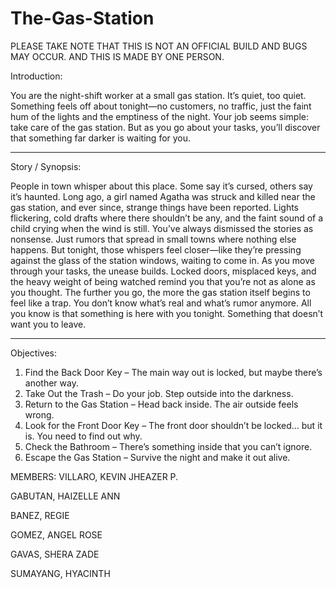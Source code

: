 # The-Gas-Station
PLEASE TAKE NOTE THAT THIS IS NOT AN OFFICIAL BUILD AND BUGS MAY OCCUR.
AND THIS IS MADE BY ONE PERSON.

Introduction:
 
You are the night-shift worker at a small gas station. It’s quiet, too quiet. Something feels off about tonight—no customers, no traffic, just the faint hum of the lights and the emptiness of the night. Your job seems simple: take care of the gas station. But as you go about your tasks, you’ll discover that something far darker is waiting for you.

---

Story / Synopsis:

People in town whisper about this place. Some say it’s cursed, others say it’s haunted. Long ago, a girl named Agatha was struck and killed near the gas station, and ever since, strange things have been reported. Lights flickering, cold drafts where there shouldn’t be any, and the faint sound of a child crying when the wind is still.
You’ve always dismissed the stories as nonsense. Just rumors that spread in small towns where nothing else happens. But tonight, those whispers feel closer—like they’re pressing against the glass of the station windows, waiting to come in.
As you move through your tasks, the unease builds. Locked doors, misplaced keys, and the heavy weight of being watched remind you that you’re not as alone as you thought. The further you go, the more the gas station itself begins to feel like a trap.
You don’t know what’s real and what’s rumor anymore. All you know is that something is here with you tonight. Something that doesn’t want you to leave.

---

Objectives:

1. Find the Back Door Key – The main way out is locked, but maybe there’s another way.
2. Take Out the Trash – Do your job. Step outside into the darkness.
3. Return to the Gas Station – Head back inside. The air outside feels wrong.
4. Look for the Front Door Key – The front door shouldn’t be locked… but it is. You need to find out why.
5. Check the Bathroom – There’s something inside that you can’t ignore.
6. Escape the Gas Station – Survive the night and make it out alive.

MEMBERS:
VILLARO, KEVIN JHEAZER P.

GABUTAN, HAIZELLE ANN

BANEZ, REGIE

GOMEZ, ANGEL ROSE

GAVAS, SHERA ZADE

SUMAYANG, HYACINTH
